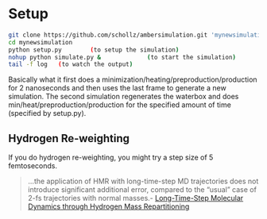# Setup

```bash
git clone https://github.com/schollz/ambersimulation.git 'mynewsimulation'      (to download the software into a directory)
cd mynewsimulation
python setup.py        (to setup the simulation)
nohup python simulate.py &             (to start the simulation)
tail -f log   (to watch the output)
```

Basically what it first does a minimization/heating/preproduction/production for 2 nanoseconds and then uses the last frame to generate a new simulation. The second simulation regenerates the waterbox and does min/heat/preproduction/production for the specified amount of time (specified by setup.py).

## Hydrogen Re-weighting

If you do hydrogen re-weighting, you might try a step size of 5 femtoseconds.

> ...the application of HMR with long-time-step MD trajectories does not introduce significant additional error, compared to the “usual” case of 2-fs trajectories with normal masses.- [Long-Time-Step Molecular Dynamics through Hydrogen Mass Repartitioning](http://pubs.acs.org/doi/full/10.1021/ct5010406)
